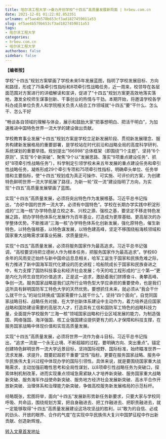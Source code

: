 ```yaml
---
title: 哈尔滨工程大学->奋力开创学校“十四五”高质量发展新局面 | hrbeu.com.cn
date: 2021-12-01 01:22:02.852351
urlname: ef5ae4b570b653cf3ad1827459011a53
slug: ef5ae4b570b653cf3ad1827459011a53
tags: 
- 哈尔滨工程大学
categories:
- hrbeu.com.cn
- 哈尔滨工程大学
authorbox: false
sidebar: false
---
```

**【编者按】**

学校“十四五”规划方案擘画了学校未来5年发展蓝图，指明了学校发展目标、方向和路径，形成了75条牵引性指标和8项牵引性战略任务，近一周来，校领导在各层面范围对方案进行的详细解读和宣讲，促进了“十四五”规划方案更高效地落实落地，激发全校师生谋事创新、干事创业的热情与干劲。本期开始，将邀请学校各学科办成员单位负责人和学院相关负责人结合工作领域就“十四五”要“干什么、怎么干、怎么干好
<!--more-->
”畅谈各自领域的理解与体会，展示和鼓励大家“把事想明白、把活干明白”，为加速推进中国特色世界一流大学的建设做出贡献。

学校教育事业发展“十四五”规划方案是学校立足新发展阶段、贯彻新发展理念、服务构建新发展格局的重要部署，是学校站在时代前沿和战略全局的高度科学研判、系统谋划的重要举措。规划提出“166998”总体框架（即围绕“1个主题”、坚持“6个原则”、实现“6个新突破”、聚焦“9个以”发展思路、落实“9项重点建设任务”、抓好“8项牵引性战略任务”），科学制定引领学校未来五年发展的重点建设任务和牵引性战略任务，凝练形成29个牵引专项和75项牵引性指标，明确牵头单位、任务举措和主要指标，使“十四五”规划成为真正可操作、可实施、可评价的方案，为创建特色鲜明世界一流大学拓展了路径，为新一轮“双一流”建设指明了方向，为实现“十四五”高质量发展擘画了蓝图。

实现“十四五”高质量发展，必须将突出特色作为发展根基。习近平总书记指出，“办好中国的世界一流大学，必须有中国特色”。学校在长期办学实践中积淀形成的“三海一核”办学特色是立校之本、兴校之源、强校之基，要坚定不移走特色发展之路，把办学特色体系化发展作为百年基业，打造成为更厚基础、更高层次的办学整体优势。不断推进“三海一核”办学特色体系化创新发展，强化原特色，催生新特色，以特色强根基，以特色谋发展，以特色建高峰，坚定不移围绕船海核领域和国家重大战略需求谋事业拓展、求质量提升。

实现“十四五”高质量发展，必须将服务国家作为最高追求。习近平总书记强调，“高校要坚持把立德树人作为根本任务，把服务国家作为最高追求”。学校60余年的风雨变迁始终与新中国命运息息相关，哈军工诞生于国家和民族危难之际，有力推进了新中国海军现代化建设的历史进程；哈船院成长于国家和民族奋进之中，有力支撑了国防科技事业和经济社会发展；今天的哈工程形成的“三个第一”更是内化为师生自觉的价值追求，正是这一追求，激励着我们拼搏奋斗、勇攀高峰、争创一流。服务国家战略是我们这所行业特色型大学应承担的重要使命，也是我们这所具有鲜明国防军工特色大学的天然优势。要想抓住未来，就必须从“我会干什么就干什么”的站位转换成“国家需要什么就干什么”，坚持“四个面向”，自觉同国家战略目标、战略任务对接，在大学创新体系建设中主动作为，着力培养适应国家战略和国防建设需要的高层次人才，打造具有工信和国防军工特色的战略科技力量，全面提升学校服务“三海一核”领域国家战略和行业区域发展的能力，为制造强国、网络强国、海洋强国、核工业强国建设提供更有力的人才保障和科技支撑，在服务国家战略中体现价值和实现高质量发展。

实现“十四五”高质量发展，必须将世界一流作为奋斗目标。习近平总书记指出，“追求一流是一个永无止境、不断超越的过程，要明确方向、突出重点”。锚定创建特色鲜明世界一流大学远景目标，坚持国际视野、国际标准，始终瞄准世界一流求发展、求提升，既要赶超若干重要“显性”指标，更要在服务国家战略、服务中华民族伟大复兴过程中体现办学的国际引领性。具体来说，就是要围绕国家重大战略需求，主动加强前瞻性思考和全局性谋划，以8项牵引性战略任务为突破口，探索体制机制改革，进而实现重点领域急需紧缺人才培养新突破、服务国家重大战略新突破、服务海军作战使命新突破、服务地方经济社会发展新突破、高水平合作开放新突破、治理体系和治理能力新突破，争做高校服务新发展格局的示范标杆。

经略既张，宏图将举，面向“十四五”发展新形势新任务新要求，只要大家与学校同呼吸、共命运，围绕规划方案，把自身融进去、把工作融进去、把职责融进去，就一定能够取得“十四五”高质量发展建设这场攻坚战的胜利，以“敢为的自信、必成的劲头、开放的眼界、合作的气度”在实现中华民族伟大复兴中国梦征程中作出新贡献、创造新辉煌。



[转入文章首发地址](http://gongxue.cn/info/1141/68992.htm)